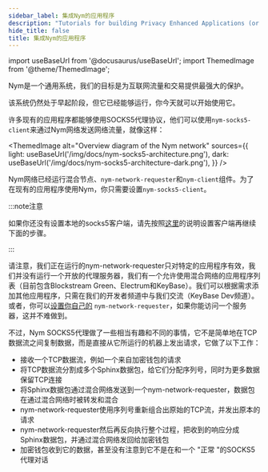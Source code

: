 ```yaml
---
sidebar_label: 集成Nym的应用程序
description: "Tutorials for building Privacy Enhanced Applications (or integrating existing apps with Nym)"
hide_title: false
title: 集成Nym的应用程序
---
```


import useBaseUrl from '@docusaurus/useBaseUrl';
import ThemedImage from '@theme/ThemedImage';


Nym是一个通用系统，我们的目标是为互联网流量和交易提供最强大的保护。

该系统仍然处于早起阶段，但它已经能够运行，你今天就可以开始使用它。

许多现有的应用程序都能够使用SOCKS5代理协议，他们可以使用`nym-socks5-client`来通过Nym网络发送网络流量，就像这样：

<!-- ![Socks5 architecture](/img/docs/nym-socks5-architecture.png) -->
<ThemedImage
  alt="Overview diagram of the Nym network"
  sources={{
    light: useBaseUrl('/img/docs/nym-socks5-architecture.png'),
    dark: useBaseUrl('/img/docs/nym-socks5-architecture-dark.png'),
  }}
/>

Nym网络已经运行混合节点、`nym-network-requester`和`nym-client`组件。为了在现有的应用程序使用Nym，你只需要设置`nym-socks5-client`。

:::note注意

如果你还没有设置本地的socks5客户端，请先按照[这里](/docs/stable/develop-with-nym/socks5-client)的说明设置客户端再继续下面的步骤。

:::

请注意，我们正在运行的nym-network-requester只对特定的应用程序有效，我们并没有运行一个开放的代理服务器，我们有一个允许使用混合网络的应用程序列表（目前包含Blockstream Green、Electrum和KeyBase）。我们可以根据需求添加其他应用程序，只需在我们的开发者频道中与我们交流（KeyBase Dev频道）。或者，你可以[设置你自己的](/docs/stable/run-nym-nodes/nodes/requester) `nym-network-requester`，如果你能访问一个服务器，这并不难做到。

不过，Nym SOCKS5代理做了一些相当有趣和不同的事情，它不是简单地在TCP数据流之间复制数据，而是直接从它所运行的机器上发出请求，它做了以下工作：

* 接收一个TCP数据流，例如一个来自加密钱包的请求
* 将TCP数据流分割成多个Sphinx数据包，给它们分配序列号，同时为更多数据保留TCP连接
* 将Sphinx数据包通过混合网络发送到一个nym-network-requester，数据包在通过混合网络时被转发和混合
* nym-network-requester使用序列号重新组合出原始的TCP流，并发出原本的请求
* nym-network-requester然后再反向执行整个过程，把收到的响应分成Sphinx数据包，并通过混合网络发回给加密钱包
* 加密钱包收到它的数据，甚至没有注意到它不是在和一个 "正常 "的SOCKS5代理对话

